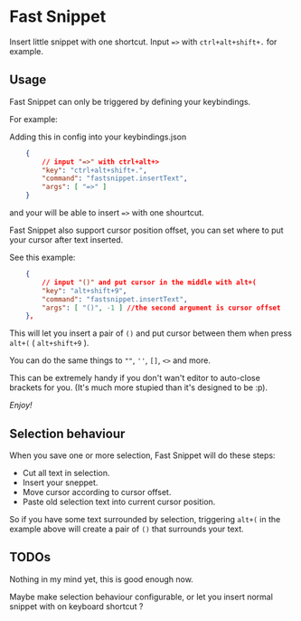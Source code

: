 # Fast Snippet

Insert little snippet with one shortcut.
Input `=>` with `ctrl+alt+shift+.` for example.

## Usage
Fast Snippet can only be triggered by defining your keybindings.

For example:

Adding this in config into your keybindings.json
```json
    {
        // input "=>" with ctrl+alt+>
        "key": "ctrl+alt+shift+.",
        "command": "fastsnippet.insertText",
        "args": [ "=>" ]
    }
```
and your will be able to insert `=>` with one shourtcut.

Fast Snippet also support cursor position offset, you can set where to put your cursor after text inserted.

See this example:
```json
    {
        // input "()" and put cursor in the middle with alt+(
        "key": "alt+shift+9",
        "command": "fastsnippet.insertText",
        "args": [ "()", -1 ] //the second argument is cursor offset
    },
```
This will let you insert a pair of `()` and put cursor between them when press `alt+(` ( `alt+shift+9` ).

You can do the same things to `""`, `''`, `[]`, `<>` and more.

This can be extremely handy if you don't wan't editor to auto-close brackets for you. (It's much more stupied than it's designed to be :p).

*Enjoy!*

## Selection behaviour
When you save one or more selection, Fast Snippet will do these steps:

- Cut all text in selection.
- Insert your sneppet.
- Move cursor according to cursor offset.
- Paste old selection text into current cursor position.

So if you have some text surrounded by selection, triggering `alt+(` in the example above will create a pair of `()` that surrounds your text.

## TODOs
Nothing in my mind yet, this is good enough now.

Maybe make selection behaviour configurable, or let you insert normal snippet with on keyboard shortcut ?
